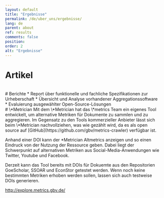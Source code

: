 ```yaml
---
layout: default
title: "Ergebnisse"
permalink: /de/uber_uns/ergebnisse/
lang: de
parent: about
ref: results
comments: false
position:
order: 2
alt: "Ergebnisse"
---
```

<!--start editing content here-->
# Artikel

<br/>
# Berichte
* Report über funktionelle und fachliche Spezifikationen zur Urheberschaft
* Übersicht und Analyse vorhandener Aggregationssoftware
* Evaluierung ausgewählter Open-Source-Lösungen

<br/>
# \*Metrician
Mit dem \*Metrician hat das \*metrics Team ein eigenes Tool entwickelt, um alternative Metriken für Dokumente zu sammlen und zu aggregieren. Im Gegensatz zu den Tools kommerzieller Anbieter lässt sich beim \*Metrician nachvollziehen, was wie gezählt wird, da es als open source auf [GitHub](https://github.com/gbv/metrics-crawler) verfügbar ist. 

Anhand einer DOI kann der \*Metrician Altmetrics anzeigen und so einen Eindruck von der Nutzung der Ressource geben. Dabei liegt der Schwerpunkt auf alternativen Metriken aus Social-Media-Anwendungen wie Twitter, Youtube und Facebook.

Derzeit kann das Tool bereits mit DOIs für Dokuemte aus den Repositorien GoeScholar, SSOAR und EconStor getestet werden.
Wenn noch keine bestimmten Metriken erhoben werden sollen, lassen sich auch testweise DOIs generieren.

http://explore.metrics.gbv.de/


